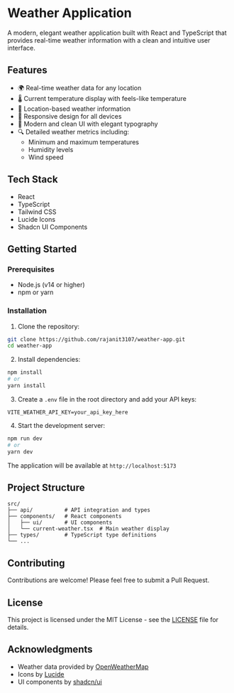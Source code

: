 # Weather Application

A modern, elegant weather application built with React and TypeScript that provides real-time weather information with a clean and intuitive user interface.

## Features

- 🌍 Real-time weather data for any location
- 🌡️ Current temperature display with feels-like temperature
- 📍 Location-based weather information
- 📱 Responsive design for all devices
- 🎨 Modern and clean UI with elegant typography
- 🔍 Detailed weather metrics including:
  - Minimum and maximum temperatures
  - Humidity levels
  - Wind speed

## Tech Stack

- React
- TypeScript
- Tailwind CSS
- Lucide Icons
- Shadcn UI Components

## Getting Started

### Prerequisites

- Node.js (v14 or higher)
- npm or yarn

### Installation

1. Clone the repository:
```bash
git clone https://github.com/rajanit3107/weather-app.git
cd weather-app
```

2. Install dependencies:
```bash
npm install
# or
yarn install
```

3. Create a `.env` file in the root directory and add your API keys:
```env
VITE_WEATHER_API_KEY=your_api_key_here
```

4. Start the development server:
```bash
npm run dev
# or
yarn dev
```

The application will be available at `http://localhost:5173`

## Project Structure

```
src/
├── api/          # API integration and types
├── components/   # React components
│   ├── ui/       # UI components
│   └── current-weather.tsx  # Main weather display
├── types/        # TypeScript type definitions
└── ...
```

## Contributing

Contributions are welcome! Please feel free to submit a Pull Request.

## License

This project is licensed under the MIT License - see the [LICENSE](LICENSE) file for details.

## Acknowledgments

- Weather data provided by [OpenWeatherMap](https://openweathermap.org/)
- Icons by [Lucide](https://lucide.dev/)
- UI components by [shadcn/ui](https://ui.shadcn.com/)
